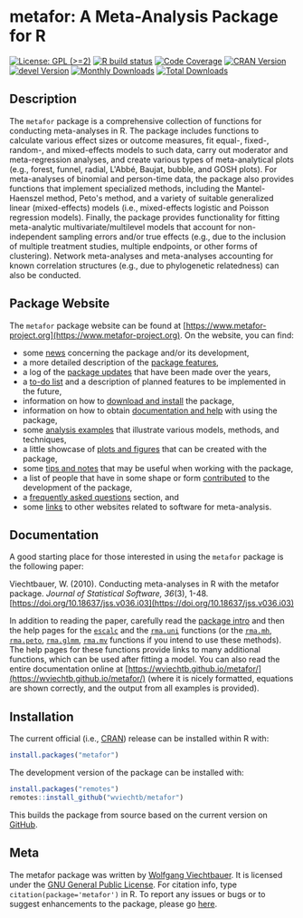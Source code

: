 metafor: A Meta-Analysis Package for R
======================================

[![License: GPL (>=2)](https://img.shields.io/badge/license-GPL-blue)](https://www.gnu.org/licenses/old-licenses/gpl-2.0.en.html)
[![R build status](https://github.com/wviechtb/metafor/workflows/R-CMD-check/badge.svg)](https://github.com/wviechtb/metafor/actions)
[![Code Coverage](https://codecov.io/gh/wviechtb/metafor/branch/master/graph/badge.svg)](https://app.codecov.io/gh/wviechtb/metafor)
[![CRAN Version](https://www.r-pkg.org/badges/version/metafor)](https://cran.r-project.org/package=metafor)
[![devel Version](https://img.shields.io/badge/devel-3.1--37-brightgreen.svg)](https://www.metafor-project.org/doku.php/installation#development_version)
[![Monthly Downloads](https://cranlogs.r-pkg.org/badges/metafor)](https://cranlogs.r-pkg.org/badges/metafor)
[![Total Downloads](https://cranlogs.r-pkg.org/badges/grand-total/metafor)](https://cranlogs.r-pkg.org/badges/grand-total/metafor)

## Description

The `metafor` package is a comprehensive collection of functions for conducting meta-analyses in R. The package includes functions to calculate various effect sizes or outcome measures, fit equal-, fixed-, random-, and mixed-effects models to such data, carry out moderator and meta-regression analyses, and create various types of meta-analytical plots (e.g., forest, funnel, radial, L'Abbé, Baujat, bubble, and GOSH plots). For meta-analyses of binomial and person-time data, the package also provides functions that implement specialized methods, including the Mantel-Haenszel method, Peto's method, and a variety of suitable generalized linear (mixed-effects) models (i.e., mixed-effects logistic and Poisson regression models). Finally, the package provides functionality for fitting meta-analytic multivariate/multilevel models that account for non-independent sampling errors and/or true effects (e.g., due to the inclusion of multiple treatment studies, multiple endpoints, or other forms of clustering). Network meta-analyses and meta-analyses accounting for known correlation structures (e.g., due to phylogenetic relatedness) can also be conducted.

## Package Website

The `metafor` package website can be found at [https://www.metafor-project.org](https://www.metafor-project.org). On the website, you can find:

* some [news](https://www.metafor-project.org/doku.php/news:news) concerning the package and/or its development,
* a more detailed description of the [package features](https://www.metafor-project.org/doku.php/features),
* a log of the [package updates](https://www.metafor-project.org/doku.php/updates) that have been made over the years,
* a [to-do list](https://www.metafor-project.org/doku.php/todo) and a description of planned features to be implemented in the future,
* information on how to [download and install](https://www.metafor-project.org/doku.php/installation) the package,
* information on how to obtain [documentation and help](https://www.metafor-project.org/doku.php/help) with using the package,
* some [analysis examples](https://www.metafor-project.org/doku.php/analyses) that illustrate various models, methods, and techniques,
* a little showcase of [plots and figures](https://www.metafor-project.org/doku.php/plots) that can be created with the package,
* some [tips and notes](https://www.metafor-project.org/doku.php/tips) that may be useful when working with the package,
* a list of people that have in some shape or form [contributed](https://www.metafor-project.org/doku.php/contributors) to the development of the package,
* a [frequently asked questions](https://www.metafor-project.org/doku.php/faq) section, and
* some [links](https://www.metafor-project.org/doku.php/links) to other websites related to software for meta-analysis.

## Documentation

A good starting place for those interested in using the `metafor` package is the following paper:

Viechtbauer, W. (2010). Conducting meta-analyses in R with the metafor package. *Journal of Statistical Software, 36*(3), 1-48. [https://doi.org/10.18637/jss.v036.i03](https://doi.org/10.18637/jss.v036.i03)

In addition to reading the paper, carefully read the [package intro](https://wviechtb.github.io/metafor/reference/metafor-package.html) and then the help pages for the [`escalc`](https://wviechtb.github.io/metafor/reference/escalc.html) and the [`rma.uni`](https://wviechtb.github.io/metafor/reference/rma.uni.html) functions (or the [`rma.mh`](https://wviechtb.github.io/metafor/reference/rma.mh.html), [`rma.peto`](https://wviechtb.github.io/metafor/reference/rma.peto.html), [`rma.glmm`](https://wviechtb.github.io/metafor/reference/rma.glmm.html), [`rma.mv`](https://wviechtb.github.io/metafor/reference/rma.mv.html) functions if you intend to use these methods). The help pages for these functions provide links to many additional functions, which can be used after fitting a model. You can also read the entire documentation online at [https://wviechtb.github.io/metafor/](https://wviechtb.github.io/metafor/) (where it is nicely formatted, equations are shown correctly, and the output from all examples is provided).

## Installation

The current official (i.e., [CRAN](https://cran.r-project.org/package=metafor)) release can be installed within R with:
```r
install.packages("metafor")
```

The development version of the package can be installed with:
```r
install.packages("remotes")
remotes::install_github("wviechtb/metafor")
```
This builds the package from source based on the current version on [GitHub](https://github.com/wviechtb/metafor).

## Meta

The metafor package was written by [Wolfgang Viechtbauer](https://www.wvbauer.com/). It is licensed under the [GNU General Public License](https://www.gnu.org/licenses/old-licenses/gpl-2.0.txt). For citation info, type `citation(package='metafor')` in R. To report any issues or bugs or to suggest enhancements to the package, please go [here](https://github.com/wviechtb/metafor/issues).
